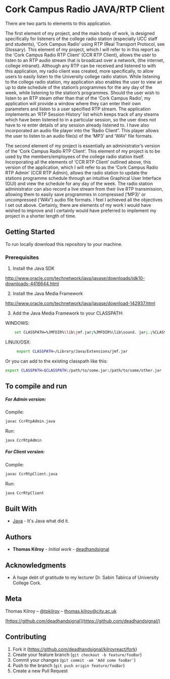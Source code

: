 #  Cork Campus Radio JAVA/RTP Client


There are two parts to elements to this application. 

The first element of my project, and the main body of work, is designed specifically for listeners of the college radio station (especially UCC staff and students), ‘Cork Campus Radio’ using RTP (Real Transport Protocol, see Glossary). This element of my project, which I will refer to in this report as the ‘Cork Campus Radio RTP Client’ (CCR RTP Client), allows the user to listen to an RTP audio stream that is broadcast over a network, (the internet, college intranet). Although any RTP can be received and listened to with this application, my radio client was created, more specifically, to allow users to easily listen to the University college radio station. While listening to the college radio station, my application also enables the user to view an up to date schedule of the station’s programmes for the any day of the week, while listening to the station’s programmes. 
Should the user wish to listen to an RTP steam other than that of the ‘Cork Campus Radio’, my application will provide a window where they can enter their own parameters and listen to a user specified RTP stream. The application implements an ‘RTP Session History’ list which keeps track of any steams which have been listened to in a particular session, so the user does not have to re enter details of any session already listened to.  I have also incorporated an audio file player into the ‘Radio Client”. This player allows the user to listen to an audio file(s) of the ‘MP3’ and ‘WAV’ file formats.

The second element of my project is essentially an administrator’s version of the ‘Cork Campus Radio RTP Client’. This element of my project is to be used by the members/employees of the college radio station itself. Incorporating all the elements of ‘CCR RTP Client’ outlined above, this version of the application, which I will refer to as the ‘Cork Campus Radio RTP Admin’ (CCR RTP Admin), allows the radio station to update the stations programme schedule through an intuitive Graphical User Interface (GUI) and view the schedule for any day of the week. The radio station administrator can also record a live stream from their live RTP transmission, allowing them to easily save programmes in compressed (‘MP3)’ or uncompressed (‘WAV’) audio file formats. 
I feel I achieved all the objectives I set out above. Certainly, there are elements of my work I would have wished to improve and I certainly would have preferred to implement my project in a shorter length of time. 


## Getting Started

To run locally download this repository to your machine. 

### Prerequisites

1. Install the Java SDK 

http://www.oracle.com/technetwork/java/javase/downloads/jdk10-downloads-4416644.html

2. Install the Java Media Framework 

http://www.oracle.com/technetwork/java/javase/download-142937.html

3. Add the Java Media Framework to your CLASSPATH:

WINDOWS:
 

```sh
    set CLASSPATH=%JMFDIR%\lib\jmf.jar;%JMFDIR%\lib\sound. jar;.;%CLASSPATH%
```

LINUX/OSX:


```sh
     export CLASSPATH=/Library/Java/Extensions/jmf.jar
```

Or you can add to the existing classpath like this:

```sh
export CLASSPATH=$CLASSPATH:/path/to/some.jar:/path/to/some/other.jar
```

## To compile and run

##### For Admin version:

Compile:
```sh
javac CcrRtpAdmin.java
```

Run:
```sh
java CcrRtpAdmin
```

##### For Client version:

Compile:
```sh
javac CcrRtpClient.java
```

Run:
```sh
java CcrRtpClient
```


## Built With

* [Java](http://www.oracle.com/technetwork/java/javase/downloads/index.html) - It's Java what did it. 


## Authors

* **Thomas Kilroy** - *Initial work* - [deadhandsignal](https://github.com/deadhandsignal)


## Acknowledgments

* A huge debt of gratitude to my lecturer Dr. Sabin Tabirca of University College Cork. 


## Meta
Thomas Kilroy – [@tpkilroy](https://twitter.com/tpkilroy) – thomas.kilroy@city.ac.uk

[https://github.com/deadhandsignal](https://github.com/deadhandsignal/)

## Contributing

1. Fork it (<https://github.com/deadhandsignal/kilroyreact/fork>)
2. Create your feature branch (`git checkout -b feature/fooBar`)
3. Commit your changes (`git commit -am 'Add some fooBar'`)
4. Push to the branch (`git push origin feature/fooBar`)
5. Create a new Pull Request

<!-- Markdown link & img dfn's -->
[dh-image]: https://i0.wp.com/www.deadhandsignal.com/wp-content/uploads/2017/12/cropped-Current2-1.png?w=1596
[dh-url]: https://github.com/deadhandsignal
[wiki]: https://github.com/deadhandsignal/kilroyreact/wiki
